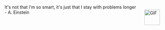 It's not that l'm so smart, it's just that I stay with problems longer
<br> - A. Einstein 
<img align="right" alt="GIF" src="https://raw.githubusercontent.com/blurred-machine/blurred-machine/master/animation.gif" width="50px" />
  




